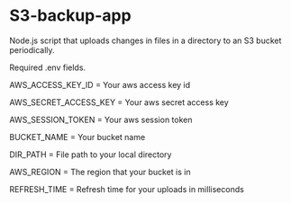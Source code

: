 # S3-backup-app

Node.js script that uploads changes in files in a directory to an S3 bucket periodically.

Required .env fields. 

AWS_ACCESS_KEY_ID = Your aws access key id

AWS_SECRET_ACCESS_KEY = Your aws secret access key

AWS_SESSION_TOKEN = Your aws session token

BUCKET_NAME = Your bucket name

DIR_PATH = File path to your local directory

AWS_REGION = The region that your bucket is in

REFRESH_TIME = Refresh time for your uploads in milliseconds
